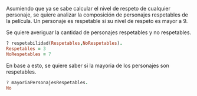 Asumiendo que ya se sabe calcular el nivel de respeto de cualquier personaje, se quiere analizar la composición de personajes respetables de la película.
Un personaje es respetable si su nivel de respeto es mayor a 9.

Se quiere averiguar la cantidad de personajes respetables y no respetables. 

```prolog
? respetabilidad(Respetables,NoRespetables).
Respetables = 3
NoRespetables = 7
```

En base a esto, se quiere saber si la mayoria de los personajes son respetables.

```prolog
? mayoriaPersonajesRespetables.
No
```

